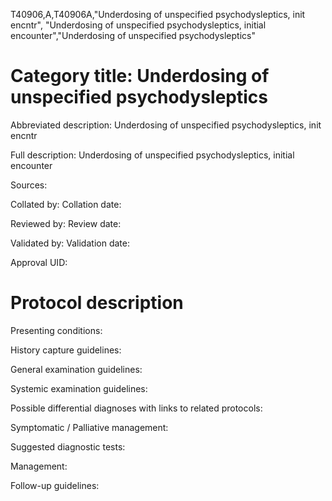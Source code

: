 T40906,A,T40906A,"Underdosing of unspecified psychodysleptics, init encntr", "Underdosing of unspecified psychodysleptics, initial encounter","Underdosing of unspecified psychodysleptics"
# Category title: Underdosing of unspecified psychodysleptics

Abbreviated description: Underdosing of unspecified psychodysleptics, init encntr

Full description: Underdosing of unspecified psychodysleptics, initial encounter

Sources:

Collated by:
Collation date:

Reviewed by:
Review date:

Validated by:
Validation date:

Approval UID:

# Protocol description

Presenting conditions:

History capture guidelines:

General examination guidelines:

Systemic examination guidelines:

Possible differential diagnoses with links to related protocols:

Symptomatic / Palliative management:

Suggested diagnostic tests:

Management:

Follow-up guidelines:
